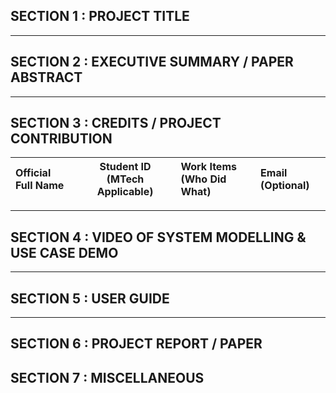 
## SECTION 1 : PROJECT TITLE

---

## SECTION 2 : EXECUTIVE SUMMARY / PAPER ABSTRACT


---

## SECTION 3 : CREDITS / PROJECT CONTRIBUTION

| Official Full Name  | Student ID (MTech Applicable)  | Work Items (Who Did What) | Email (Optional) |
| :------------ |:---------------:| :-----| :-----|

---

## SECTION 4 : VIDEO OF SYSTEM MODELLING & USE CASE DEMO



---

## SECTION 5 : USER GUIDE


---

## SECTION 6 : PROJECT REPORT / PAPER


## SECTION 7 : MISCELLANEOUS

